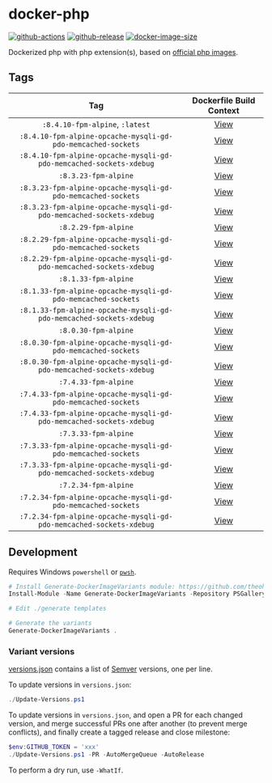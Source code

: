 # docker-php

[![github-actions](https://github.com/theohbrothers/docker-php/actions/workflows/ci-master-pr.yml/badge.svg?branch=master)](https://github.com/theohbrothers/docker-php/actions/workflows/ci-master-pr.yml)
[![github-release](https://img.shields.io/github/v/release/theohbrothers/docker-php?style=flat-square)](https://github.com/theohbrothers/docker-php/releases/)
[![docker-image-size](https://img.shields.io/docker/image-size/theohbrothers/docker-php/latest)](https://hub.docker.com/r/theohbrothers/docker-php)

Dockerized php with php extension(s), based on [official php images](https://hub.docker.com/_/php).

## Tags

| Tag | Dockerfile Build Context |
|:-------:|:---------:|
| `:8.4.10-fpm-alpine`, `:latest` | [View](variants/8.4.10-fpm-alpine) |
| `:8.4.10-fpm-alpine-opcache-mysqli-gd-pdo-memcached-sockets` | [View](variants/8.4.10-fpm-alpine-opcache-mysqli-gd-pdo-memcached-sockets) |
| `:8.4.10-fpm-alpine-opcache-mysqli-gd-pdo-memcached-sockets-xdebug` | [View](variants/8.4.10-fpm-alpine-opcache-mysqli-gd-pdo-memcached-sockets-xdebug) |
| `:8.3.23-fpm-alpine` | [View](variants/8.3.23-fpm-alpine) |
| `:8.3.23-fpm-alpine-opcache-mysqli-gd-pdo-memcached-sockets` | [View](variants/8.3.23-fpm-alpine-opcache-mysqli-gd-pdo-memcached-sockets) |
| `:8.3.23-fpm-alpine-opcache-mysqli-gd-pdo-memcached-sockets-xdebug` | [View](variants/8.3.23-fpm-alpine-opcache-mysqli-gd-pdo-memcached-sockets-xdebug) |
| `:8.2.29-fpm-alpine` | [View](variants/8.2.29-fpm-alpine) |
| `:8.2.29-fpm-alpine-opcache-mysqli-gd-pdo-memcached-sockets` | [View](variants/8.2.29-fpm-alpine-opcache-mysqli-gd-pdo-memcached-sockets) |
| `:8.2.29-fpm-alpine-opcache-mysqli-gd-pdo-memcached-sockets-xdebug` | [View](variants/8.2.29-fpm-alpine-opcache-mysqli-gd-pdo-memcached-sockets-xdebug) |
| `:8.1.33-fpm-alpine` | [View](variants/8.1.33-fpm-alpine) |
| `:8.1.33-fpm-alpine-opcache-mysqli-gd-pdo-memcached-sockets` | [View](variants/8.1.33-fpm-alpine-opcache-mysqli-gd-pdo-memcached-sockets) |
| `:8.1.33-fpm-alpine-opcache-mysqli-gd-pdo-memcached-sockets-xdebug` | [View](variants/8.1.33-fpm-alpine-opcache-mysqli-gd-pdo-memcached-sockets-xdebug) |
| `:8.0.30-fpm-alpine` | [View](variants/8.0.30-fpm-alpine) |
| `:8.0.30-fpm-alpine-opcache-mysqli-gd-pdo-memcached-sockets` | [View](variants/8.0.30-fpm-alpine-opcache-mysqli-gd-pdo-memcached-sockets) |
| `:8.0.30-fpm-alpine-opcache-mysqli-gd-pdo-memcached-sockets-xdebug` | [View](variants/8.0.30-fpm-alpine-opcache-mysqli-gd-pdo-memcached-sockets-xdebug) |
| `:7.4.33-fpm-alpine` | [View](variants/7.4.33-fpm-alpine) |
| `:7.4.33-fpm-alpine-opcache-mysqli-gd-pdo-memcached-sockets` | [View](variants/7.4.33-fpm-alpine-opcache-mysqli-gd-pdo-memcached-sockets) |
| `:7.4.33-fpm-alpine-opcache-mysqli-gd-pdo-memcached-sockets-xdebug` | [View](variants/7.4.33-fpm-alpine-opcache-mysqli-gd-pdo-memcached-sockets-xdebug) |
| `:7.3.33-fpm-alpine` | [View](variants/7.3.33-fpm-alpine) |
| `:7.3.33-fpm-alpine-opcache-mysqli-gd-pdo-memcached-sockets` | [View](variants/7.3.33-fpm-alpine-opcache-mysqli-gd-pdo-memcached-sockets) |
| `:7.3.33-fpm-alpine-opcache-mysqli-gd-pdo-memcached-sockets-xdebug` | [View](variants/7.3.33-fpm-alpine-opcache-mysqli-gd-pdo-memcached-sockets-xdebug) |
| `:7.2.34-fpm-alpine` | [View](variants/7.2.34-fpm-alpine) |
| `:7.2.34-fpm-alpine-opcache-mysqli-gd-pdo-memcached-sockets` | [View](variants/7.2.34-fpm-alpine-opcache-mysqli-gd-pdo-memcached-sockets) |
| `:7.2.34-fpm-alpine-opcache-mysqli-gd-pdo-memcached-sockets-xdebug` | [View](variants/7.2.34-fpm-alpine-opcache-mysqli-gd-pdo-memcached-sockets-xdebug) |

## Development

Requires Windows `powershell` or [`pwsh`](https://github.com/PowerShell/PowerShell).

```powershell
# Install Generate-DockerImageVariants module: https://github.com/theohbrothers/Generate-DockerImageVariants
Install-Module -Name Generate-DockerImageVariants -Repository PSGallery -Scope CurrentUser -Force -Verbose

# Edit ./generate templates

# Generate the variants
Generate-DockerImageVariants .
```

### Variant versions

[versions.json](generate/definitions/versions.json) contains a list of [Semver](https://semver.org/) versions, one per line.

To update versions in `versions.json`:

```powershell
./Update-Versions.ps1
```

To update versions in `versions.json`, and open a PR for each changed version, and merge successful PRs one after another (to prevent merge conflicts), and finally create a tagged release and close milestone:

```powershell
$env:GITHUB_TOKEN = 'xxx'
./Update-Versions.ps1 -PR -AutoMergeQueue -AutoRelease
```

To perform a dry run, use `-WhatIf`.
